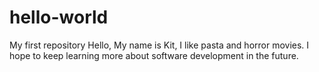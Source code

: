 # hello-world
My first repository
Hello,
My name is Kit, I like pasta and horror movies.
I hope to keep learning more about software development in the future.
